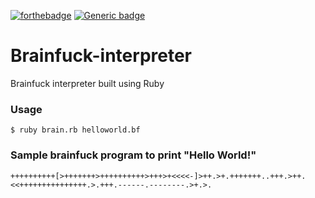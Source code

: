 [![forthebadge](https://forthebadge.com/images/badges/made-with-ruby.svg)](https://ruby-doc.org/) [![Generic badge](https://img.shields.io/badge/PRs-welcome-success.svg)](https://github.com/manojnaidu619/Brainfuck-interpreter/pulls)


# Brainfuck-interpreter
Brainfuck interpreter built using Ruby

### Usage
```$ ruby brain.rb helloworld.bf ```

### Sample brainfuck program to print "Hello World!"
```++++++++++[>+++++++>++++++++++>+++>+<<<<-]>++.>+.+++++++..+++.>++.<<+++++++++++++++.>.+++.------.--------.>+.>.```
